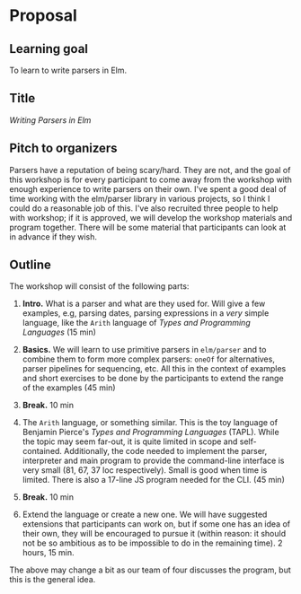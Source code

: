 # Proposal


## Learning goal 

To learn to write parsers in Elm.

## Title

*Writing Parsers in Elm*

## Pitch to organizers

Parsers have a reputation of being scary/hard.  They are not, and the goal of this workshop is for every participant to come away from the workshop with enough experience to write parsers on their own.  I've spent a good deal of time working with the elm/parser library in various projects, so I think I could do a reasonable job of this. I've also recruited three people to help with workshop; if it is approved, we will develop the workshop materials and program together.  There will be some material that participants can look at in advance if they wish.


## Outline

The workshop will consist of the following parts:

1. **Intro.** What is a parser and what are they used for.  Will give a few examples, e.g, parsing dates, parsing expressions in a _very_ simple language, like the `Arith` language of *Types and Programming Languages* (15 min)

2. **Basics.** We will learn to use primitive parsers in `elm/parser` and to combine them to form more complex parsers: `oneOf` for alternatives, parser pipelines for sequencing, etc.  All this in the context of examples and short exercises to be done by the participants to extend the range of the examples (45 min)

3. **Break.** 10 min

4. The `Arith` language, or something similar.  This is the toy language of Benjamin Pierce's *Types and Programming Languages* (TAPL). While the topic may seem far-out, it is quite limited in scope and self-contained.  Additionally, the code needed to implement the parser, interpreter and main program to provide the command-line interface is very small (81, 67, 37 loc respectively). Small is good when time is limited.  There is also a 17-line JS program needed for the CLI. (45 min)

5. **Break.** 10 min

6. Extend the language or create a new one.  We will have suggested extensions that participants can work on, but if some one has an idea of their own, they will be encouraged to pursue it (within reason: it should not be so ambitious as to be impossible to do in the remaining time). 2 hours, 15 min.

The above may change a bit as our team of four discusses the program, but this is the general idea.
